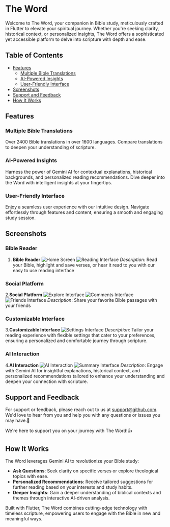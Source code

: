 # The Word

Welcome to The Word, your companion in Bible study, meticulously crafted in Flutter to elevate your spiritual journey. Whether you're seeking clarity, historical context, or personalized insights, The Word offers a sophisticated yet accessible platform to delve into scripture with depth and ease.

## Table of Contents
- [Features](#features)
  - [Multiple Bible Translations](#multiple-bible-translations)
  - [AI-Powered Insights](#ai-powered-insights)
  - [User-Friendly Interface](#user-friendly-interface)
- [Screenshots](#screenshots)
- [Support and Feedback](#support-and-feedback)
- [How It Works](#how-it-works)

## Features

### Multiple Bible Translations
Over 2400 Bible translations in over 1600 languages. Compare translations to deepen your understanding of scripture.

### AI-Powered Insights
Harness the power of Gemini AI for contextual explanations, historical backgrounds, and personalized reading recommendations. Dive deeper into the Word with intelligent insights at your fingertips.

### User-Friendly Interface
Enjoy a seamless user experience with our intuitive design. Navigate effortlessly through features and content, ensuring a smooth and engaging study session.

## Screenshots

### Bible Reader
1. **Bible Reader**
   ![Home Screen](./screenshots/book_list.png)
   ![Reading Interface](./screenshots/reader.png)
   *Description*: Read your Bible, highlight and save verses, or hear it read to you with our easy to use reading interface 

### Social Platform
2.**Social Platform**
    ![Explore Interface](./screenshots/explore.png)
    ![Comments Interface](./screenshots/comments.png)
    ![Friends Interface](./screenshots/friends.png)
   *Description*: Share your favorite Bible passages with your friends

### Customizable Interface
3.**Customizable Interface**
   ![Settings Interface](./screenshots/settings.png)
   *Description*: Tailor your reading experience with flexible settings that cater to your preferences, ensuring a personalized and comfortable journey through scripture.


### AI Interaction
4.**AI Interaction**
    ![AI Interaction](./screenshots/ask_archie.png)
    ![Summary Interface](./screenshots/chat_summary.png)
   *Description*: Engage with Gemini AI for insightful explanations, historical context, and personalized recommendations tailored to enhance your understanding and deepen your connection with scripture.


## Support and Feedback

For support or feedback, please reach out to us at [support@github.com](https://github.com/billyrigdon/TheWord). 
We'd love to hear from you and help you with any questions or issues you may have.📧

We're here to support you on your journey with The Word!👍
## How It Works

The Word leverages Gemini AI to revolutionize your Bible study:
- **Ask Questions**: Seek clarity on specific verses or explore theological topics with ease.
- **Personalized Recommendations**: Receive tailored suggestions for further reading based on your interests and study habits.
- **Deeper Insights**: Gain a deeper understanding of biblical contexts and themes through interactive AI-driven analysis.

Built with Flutter, The Word combines cutting-edge technology with timeless scripture, empowering users to engage with the Bible in new and meaningful ways.
